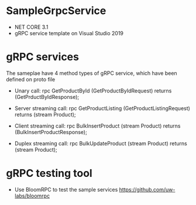 # SampleGrpcService
- NET CORE 3.1
- gRPC service template on Visual Studio 2019

# gRPC services
The sameplae have 4 method types of gRPC service, which have been defined on proto file
- Unary call: 
  rpc GetProductById (GetProductByIdRequest) returns (GetPrductByIdResponse);

- Server streaming call: 
  rpc GetProductListing (GetProductListingRequest) returns (stream Product);
  
- Client streaming call: 
  rpc BulkInsertProduct (stream Product) returns (BulkInsertProductResponse);
  
- Duplex streaming call: 
  rpc BulkUpdateProduct (stream Product) returns (stream Product);

# gRPC testing tool
- Use BloomRPC to test the sample services
  https://github.com/uw-labs/bloomrpc
